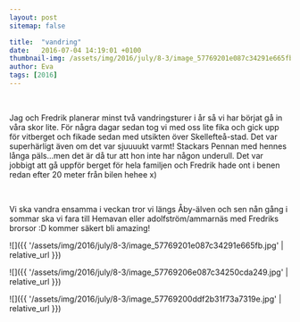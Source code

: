 ```yaml
---
layout: post
sitemap: false

title:  "vandring"
date:   2016-07-04 14:19:01 +0100
thumbnail-img: /assets/img/2016/july/8-3/image_57769201e087c34291e665fb.jpg
author: Eva
tags: [2016]
---
```


 




Jag och Fredrik planerar minst två vandringsturer i år så vi har börjat gå in våra skor lite. För några dagar sedan tog vi med oss lite fika och gick upp för vitberget och fikade sedan med utsikten över Skellefteå-stad. Det var superhärligt även om det var sjuuuukt varmt! Stackars Pennan med hennes långa päls...men det är då tur att hon inte har någon underull. Det var jobbigt att gå uppför berget för hela familjen och Fredrik hade ont i benen redan efter 20 meter från bilen hehee x)




 




Vi ska vandra ensamma i veckan tror vi längs Åby-älven och sen nån gång i sommar ska vi fara till Hemavan eller adolfström/ammarnäs med Fredriks brorsor :D kommer säkert bli amazing!

![]({{ '/assets/img/2016/july/8-3/image_57769201e087c34291e665fb.jpg'  | relative_url }})

![]({{ '/assets/img/2016/july/8-3/image_57769206e087c34250cda249.jpg'  | relative_url }})

![]({{ '/assets/img/2016/july/8-3/image_57769200ddf2b31f73a7319e.jpg'  | relative_url }})

